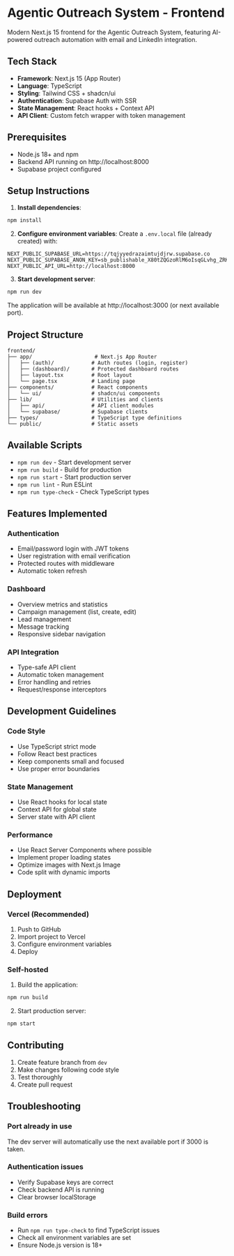# Agentic Outreach System - Frontend

Modern Next.js 15 frontend for the Agentic Outreach System, featuring AI-powered outreach automation with email and LinkedIn integration.

## Tech Stack

- **Framework**: Next.js 15 (App Router)
- **Language**: TypeScript
- **Styling**: Tailwind CSS + shadcn/ui
- **Authentication**: Supabase Auth with SSR
- **State Management**: React hooks + Context API
- **API Client**: Custom fetch wrapper with token management

## Prerequisites

- Node.js 18+ and npm
- Backend API running on http://localhost:8000
- Supabase project configured

## Setup Instructions

1. **Install dependencies**:
```bash
npm install
```

2. **Configure environment variables**:
Create a `.env.local` file (already created) with:
```env
NEXT_PUBLIC_SUPABASE_URL=https://tqjyyedrazaimtujdjrw.supabase.co
NEXT_PUBLIC_SUPABASE_ANON_KEY=sb_publishable_X80tZQGzoRlM6oIsqGLvhg_ZRKE1fMi
NEXT_PUBLIC_API_URL=http://localhost:8000
```

3. **Start development server**:
```bash
npm run dev
```

The application will be available at http://localhost:3000 (or next available port).

## Project Structure

```
frontend/
├── app/                    # Next.js App Router
│   ├── (auth)/            # Auth routes (login, register)
│   ├── (dashboard)/       # Protected dashboard routes
│   ├── layout.tsx         # Root layout
│   └── page.tsx           # Landing page
├── components/            # React components
│   └── ui/                # shadcn/ui components
├── lib/                   # Utilities and clients
│   ├── api/               # API client modules
│   └── supabase/          # Supabase clients
├── types/                 # TypeScript type definitions
└── public/                # Static assets
```

## Available Scripts

- `npm run dev` - Start development server
- `npm run build` - Build for production
- `npm run start` - Start production server
- `npm run lint` - Run ESLint
- `npm run type-check` - Check TypeScript types

## Features Implemented

### Authentication
- Email/password login with JWT tokens
- User registration with email verification
- Protected routes with middleware
- Automatic token refresh

### Dashboard
- Overview metrics and statistics
- Campaign management (list, create, edit)
- Lead management
- Message tracking
- Responsive sidebar navigation

### API Integration
- Type-safe API client
- Automatic token management
- Error handling and retries
- Request/response interceptors

## Development Guidelines

### Code Style
- Use TypeScript strict mode
- Follow React best practices
- Keep components small and focused
- Use proper error boundaries

### State Management
- Use React hooks for local state
- Context API for global state
- Server state with API client

### Performance
- Use React Server Components where possible
- Implement proper loading states
- Optimize images with Next.js Image
- Code split with dynamic imports

## Deployment

### Vercel (Recommended)
1. Push to GitHub
2. Import project to Vercel
3. Configure environment variables
4. Deploy

### Self-hosted
1. Build the application:
```bash
npm run build
```

2. Start production server:
```bash
npm start
```

## Contributing

1. Create feature branch from `dev`
2. Make changes following code style
3. Test thoroughly
4. Create pull request

## Troubleshooting

### Port already in use
The dev server will automatically use the next available port if 3000 is taken.

### Authentication issues
- Verify Supabase keys are correct
- Check backend API is running
- Clear browser localStorage

### Build errors
- Run `npm run type-check` to find TypeScript issues
- Check all environment variables are set
- Ensure Node.js version is 18+